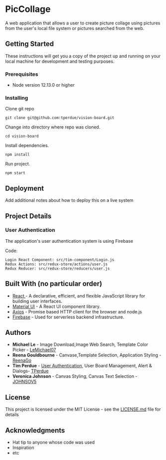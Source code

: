 # PicCollage

A web application that allows a user to create picture collage using pictures from the user's local file system or pictures searched from the web.

## Getting Started

These instructions will get you a copy of the project up and running on your local machine for development and testing purposes. 

### Prerequisites

 * Node version 12.13.0 or higher


### Installing

Clone git repo

```
git clone git@github.com:tperdue/vision-board.git
```

Change into directory where repo was cloned.

```
cd vision-board
```

Install dependencies.

```
npm install 
```

Run project.

```
npm start 
```





## Deployment

Add additional notes about how to deploy this on a live system

## Project Details

### User Authentication

The application's user authentication system is using Firebase

Code:
```
Login React Component: src/tim-component/Login.js 
Redux Actions: src/redux-store/actions/user.js
Redux Reducer: src/redux-store/reducers/user.js

```

## Built With (no particular order)

* [React ](https://github.com/facebook/react) - A declarative, efficient, and flexible JavaScript library for building user interfaces. 
* [Material UI](https://github.com/mui-org/material-ui) - A React UI component library.
* [Axios](https://github.com/axios/axios) - Promise based HTTP client for the browser and node.js
* [Firebase](https://github.com/firebase/firebase-js-sdk) - Used for serverless backend infrastructure.

## Authors

* **Michael Le** - Image Download,Image Web Search, Template Color Picker - [LeMichael07](https://github.com/LeMichael07)
* **Reena Gouldbourne** - Canvase,Template Selection, Application Styling - [ReenaGo](https://github.com/ReenaGo)
* **Tim Perdue** - [User Authentication](##user-authentication), User Board Management, Alert & Dialogs- [TPerdue](https://github.com/tperdue)
* **Veronica Johnson** - Canvas Styling, Canvas Text Selection - [JOHNSOV5](https://github.com/JOHNSOV5)





## License

This project is licensed under the MIT License - see the [LICENSE.md](LICENSE.md) file for details

## Acknowledgments

* Hat tip to anyone whose code was used
* Inspiration
* etc

